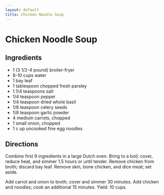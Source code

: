 ```yaml
---
layout: default
title: Chicken Noodle Soup
---
```


# Chicken Noodle Soup

## Ingredients

-   1 (3 1/2-4 pound) broiler-fryer
-   8-10 cups water
-   1 bay leaf
-   1 tablespoon chopped fresh parsley
-   1 1/4 teaspoons salt
-   1/4 teaspoon pepper
-   1/4 teaspoon dried whole basil
-   1/8 teaspoon celery seeds
-   1/8 teaspoon garlic powder
-   4 medium carrots, chopped
-   1 small onion, chopped
-   1 c up uncooked fine egg noodles

## Directions

Combine first 9 ingredients in a large Dutch oven. Bring to a boil;
cover, reduce heat, and simmer 1.5 hours or until tender. Remove chicken
from broth; discard bay leaf. Remove skin, bone chicken, and dice meat;
set aside.

Add carrot and onion to broth; cover and simmer 30 minutes. Add chicken
and noodles; cook an additional 15 minutes. Yield: 10 cups.
